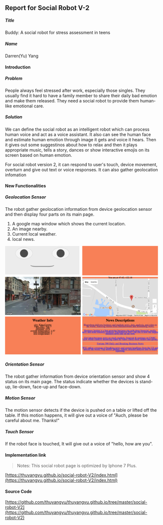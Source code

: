 ## Report for Social Robot V-2

##### Title

Buddy: A social robot for stress assessment in teens

##### Name

Darren(Yu) Yang

#### Introduction

##### Problem

People always feel stressed after work, especially those singles. They usually find it hard to have a family member to share their daily bad emotion and make them released. They need a social robot to provide them human-like emotional care.

##### Solution

We can define the social robot as an intelligent robot which can process human voice and act as a voice assistant. It also can see the human face and estimate human emotion through image it gets and voice it hears. Then it gives out some suggestinos about how to relax and then it plays appropriate music, tells a story, dances or show interactive emojis on its screen based on human emotion.

For social robot version 2, it can respond to user's touch, device movement, overturn and give out text or voice responses. It can also gather geolocation infomation

#### New Functionalities

##### Geolocation Sensor

The robot gather geolocation information from device geolocation sensor and then display four parts on its main page.

1. A google map window which shows the current location.
2. An image nearby.
3. Current local weather.
4. local news.

![apis](apis.png)

##### Orientation Sensor

The robot gather information from device orientation sensor and show 4 status on its main page. The status indicate whether the devices is stand-up, lie-down, face-up and face-down.

##### Motion Sensor

The motion sensor detects if the device is pushed on a table or lifted off the table. If this motion happens, it will give out a voice of "Auch, please be careful about me. Thanks!"

##### Touch Sensor

If the robot face is touched, It will give out a voice of "hello, how are you". 

#### Implementation link

> Notes: This social robot page is optimized by Iphone 7 Plus.
>

[https://thuyangyu.github.io/social-robot-V2/index.html](https://thuyangyu.github.io/social-robot-V2/index.html)

#### Source Code

[https://github.com/thuyangyu/thuyangyu.github.io/tree/master/social-robot-V2](https://github.com/thuyangyu/thuyangyu.github.io/tree/master/social-robot-V2)

